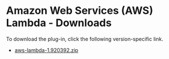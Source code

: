 
# Amazon Web Services (AWS) Lambda - Downloads

To download the plug-in, click the following version-specific link.
- [aws-lambda-1.920392.zip](https://raw.githubusercontent.com/UrbanCode/IBM-UCD-PLUGINS/main/files/aws-lambda/aws-lambda-1.920392.zip)
